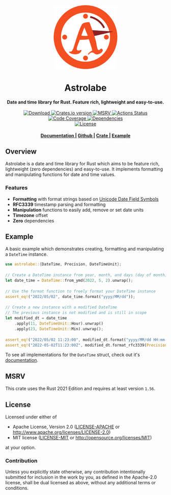 <div align="center"> <img src="https://raw.githubusercontent.com/giyomoon/astrolabe/main/assets/logo.svg" width=200 /></div>
<h1 align="center">Astrolabe</h1>
<div align="center">
 <strong>
  Date and time library for Rust. Feature rich, lightweight and easy-to-use.
 </strong>
</div>

<br />

<div align="center">
  <!-- Downloads -->
  <a href="https://crates.io/crates/astrolabe" target="_blank">
    <img src="https://img.shields.io/crates/d/astrolabe.svg?style=flat"
      alt="Download" />
  </a>
  <!-- Version -->
  <a href="https://crates.io/crates/astrolabe" target="_blank">
    <img src="https://img.shields.io/crates/v/astrolabe.svg?style=flat"
    alt="Crates.io version" />
  </a>
  <!-- MSRV -->
  <a href="https://github.com/rust-lang/rust/releases/tag/1.56.1" target="_blank">
    <img src="https://img.shields.io/badge/MSRV-1.56-fa6733.svg?style=flat"
    alt="MSRV" />
  </a>
  <!-- Github Actions -->
  <a href="https://github.com/giyomoon/astrolabe/actions">
    <img src="https://img.shields.io/github/workflow/status/giyomoon/astrolabe/checks/main?style=flat" alt="Actions Status" />
  </a>
  <!-- Code coverage -->
  <a href="https://app.codecov.io/gh/GiyoMoon/astrolabe">
    <img src="https://img.shields.io/codecov/c/gh/giyomoon/astrolabe?style=flat" alt="Code Coverage" />
  </a>
  <!-- Dependencies -->
  <a href="https://deps.rs/repo/github/giyomoon/astrolabe" target="_blank">
    <img src="https://deps.rs/repo/github/giyomoon/astrolabe/status.svg?style=flat"
    alt="Dependencies" />
  </a>
  <br/>
  <!-- License -->
  <a href="https://github.com/giyomoon/astrolabe#License" target="_blank">
    <img src="https://img.shields.io/crates/l/astrolabe?style=flat" alt="License">
  </a>
</div>

<div align="center">
  <h4>
    <a href="https://docs.rs/astrolabe" target="_blank">
      Documentation
    </a>
    <span> | </span>
    <a href="https://github.com/giyomoon/astrolabe" target="_blank">
      Github
    </a>
    <span> | </span>
    <a href="https://crates.io/crates/astrolabe" target="_blank">
      Crate
    </a>
    <span> | </span>
    <a href="#example">
      Example
    </a>
  </h4>
</div>

## Overview
Astrolabe is a date and time library for Rust which aims to be feature rich, lightweight (zero dependencies) and easy-to-use. It implements formatting and manipulating functions for date and time values.

### Features
- **Formatting** with format strings based on [Unicode Date Field Symbols](https://www.unicode.org/reports/tr35/tr35-dates.html#Date_Field_Symbol_Table)
- **RFC3339** timestamp parsing and formatting
- **Manipulation** functions to easily add, remove or set date units
- **Timezone** offset
- **Zero** dependencies

## Example
A basic example which demonstrates creating, formatting and manipulating a `DateTime` instance.

```rust
use astrolabe::{DateTime, Precision, DateTimeUnit};

// Create a DateTime instance from year, month, and days (day of month)
let date_time = DateTime::from_ymd(2022, 5, 2).unwrap();

// Use the format function to freely format your DateTime instance
assert_eq!("2022/05/02", date_time.format("yyyy/MM/dd"));

// Create a new instance with a modified DateTime
// The previous instance is not modified and is still in scope
let modified_dt = date_time
    .apply(11, DateTimeUnit::Hour).unwrap()
    .apply(23, DateTimeUnit::Min).unwrap();

assert_eq!("2022/05/02 11:23:00", modified_dt.format("yyyy/MM/dd HH:mm:ss"));
assert_eq!("2022-05-02T11:23:00Z", modified_dt.format_rfc3339(Precision::Seconds));
```
To see all implementations for the `DateTime` struct, check out it's [documentation](https://docs.rs/astrolabe/latest/astrolabe/struct.DateTime.html).

## MSRV
This crate uses the Rust 2021 Edition and requires at least version `1.56`.

## License
Licensed under either of
 * Apache License, Version 2.0 ([LICENSE-APACHE](LICENSE-APACHE) or http://www.apache.org/licenses/LICENSE-2.0)
 * MIT license ([LICENSE-MIT](LICENSE-MIT) or http://opensource.org/licenses/MIT)

at your option.

### Contribution
Unless you explicitly state otherwise, any contribution intentionally submitted
for inclusion in the work by you, as defined in the Apache-2.0 license, shall be dual licensed as above, without any
additional terms or conditions.
